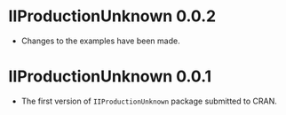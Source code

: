 # IIProductionUnknown  0.0.2
* Changes to the examples have been made.


# IIProductionUnknown  0.0.1
* The first version of `IIProductionUnknown` package submitted to CRAN.
